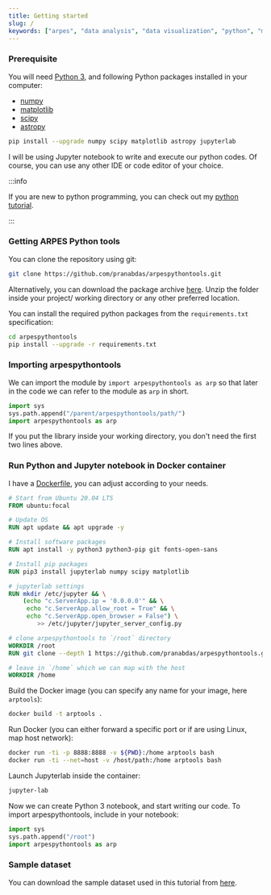 ```yaml
---
title: Getting started
slug: /
keywords: ["arpes", "data analysis", "data visualization", "python", "matplotlib", "scienta-omicron", "scienta", "ses"]
---
```

### Prerequisite
You will need [Python 3](https://www.python.org/), and following Python packages
installed in your computer:

- [numpy](https://numpy.org/)
- [matplotlib](https://matplotlib.org/)
- [scipy](https://www.scipy.org/)
- [astropy](https://www.astropy.org)

```bash
pip install --upgrade numpy scipy matplotlib astropy jupyterlab
```

I will be using Jupyter notebook to write and execute our python codes. Of
course, you can use any other IDE or code editor of your choice.

:::info

If you are new to python programming, you can check out my [python tutorial](
https://pranabdas.github.io/python-tutorial/).

:::

### Getting ARPES Python tools
You can clone the repository using git:

```bash
git clone https://github.com/pranabdas/arpespythontools.git
```

Alternatively, you can download the package archive [here](
https://github.com/pranabdas/arpespythontools/releases). Unzip the folder inside
your project/ working directory or any other preferred location.

You can install the required python packages from the `requirements.txt`
specification:
```bash
cd arpespythontools
pip install --upgrade -r requirements.txt
```

### Importing arpespythontools
We can import the module by `import arpespythontools as arp` so that later in
the code we can refer to the module as `arp` in short.
```python
import sys
sys.path.append("/parent/arpespythontools/path/")
import arpespythontools as arp
```

If you put the library inside your working directory, you don't need the first
two lines above.

### Run Python and Jupyter notebook in Docker container

I have a [Dockerfile](
https://github.com/pranabdas/arpespythontools/blob/master/Dockerfile), you can
adjust according to your needs.
```dockerfile title="Dockerfile"
# Start from Ubuntu 20.04 LTS
FROM ubuntu:focal

# Update OS
RUN apt update && apt upgrade -y

# Install software packages
RUN apt install -y python3 python3-pip git fonts-open-sans

# Install pip packages
RUN pip3 install jupyterlab numpy scipy matplotlib

# jupyterlab settings
RUN mkdir /etc/jupyter && \
    (echo "c.ServerApp.ip = '0.0.0.0'" && \
     echo "c.ServerApp.allow_root = True" && \
     echo "c.ServerApp.open_browser = False") \
        >> /etc/jupyter/jupyter_server_config.py

# clone arpespythontools to `/root` directory
WORKDIR /root
RUN git clone --depth 1 https://github.com/pranabdas/arpespythontools.git

# leave in `/home` which we can map with the host
WORKDIR /home
```

Build the Docker image (you can specify any name for your image, here
`arptools`):
```bash
docker build -t arptools .
```

Run Docker (you can either forward a specific port or if are using Linux, map
host network):
```bash
docker run -ti -p 8888:8888 -v ${PWD}:/home arptools bash
docker run -ti --net=host -v /host/path:/home arptools bash
```

Launch Jupyterlab inside the container:
```bash
jupyter-lab
```

Now we can create Python 3 notebook, and start writing our code. To import
arpespythontools, include in your notebook:
```python
import sys
sys.path.append("/root")
import arpespythontools as arp
```

### Sample dataset
You can download the sample dataset used in this tutorial from [here](
http://dx.doi.org/10.17632/rfhhh54g9m).
